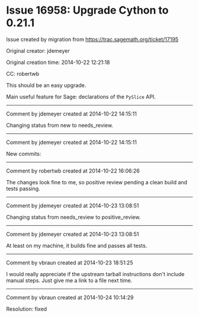 # Issue 16958: Upgrade Cython to 0.21.1

Issue created by migration from https://trac.sagemath.org/ticket/17195

Original creator: jdemeyer

Original creation time: 2014-10-22 12:21:18

CC:  robertwb

This should be an easy upgrade.

Main useful feature for Sage: declarations of the `PySlice` API.


---

Comment by jdemeyer created at 2014-10-22 14:15:11

Changing status from new to needs_review.


---

Comment by jdemeyer created at 2014-10-22 14:15:11

New commits:


---

Comment by robertwb created at 2014-10-22 16:06:26

The changes look fine to me, so positive review pending a clean build and tests passing.


---

Comment by jdemeyer created at 2014-10-23 13:08:51

Changing status from needs_review to positive_review.


---

Comment by jdemeyer created at 2014-10-23 13:08:51

At least on my machine, it builds fine and passes all tests.


---

Comment by vbraun created at 2014-10-23 18:51:25

I would really appreciate if the upstream tarball instructions don't include manual steps. Just give me a link to a file next time.


---

Comment by vbraun created at 2014-10-24 10:14:29

Resolution: fixed
